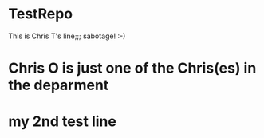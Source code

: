 # TestRepo

This is Chris T's line;;; sabotage! :-)
# Chris O is just one of the Chris(es) in the deparment
# my 2nd test line